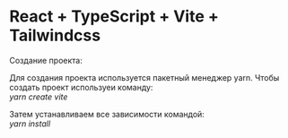 # React + TypeScript + Vite + Tailwindcss

Создание проекта:

Для создания проекта используется пакетный менеджер yarn. Чтобы создать проект используеи команду:  
*yarn create vite*

Затем устанавливаем все зависимости командой:  
*yarn install*
